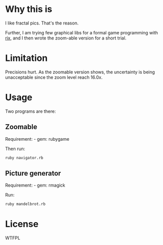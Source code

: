 
# Why this is
I like fractal pics. That's the reason.

Further, I am trying few graphical libs for a formal game programming
with [rix](http://rixtox.com), and I then wrote the zoom-able version
for a short trial.

# Limitation
Precisions hurt. As the zoomable version shows, the uncertainty is being
unacceptable since the zoom level reach 16.0x.

# Usage
Two programs are there:
## Zoomable
Requirement:
	- gem: rubygame

Then run:
```bash
ruby navigator.rb
```

## Picture generator
Requirement:
	- gem: rmagick

Run:
```bash
ruby mandelbrot.rb
```

# License
WTFPL







